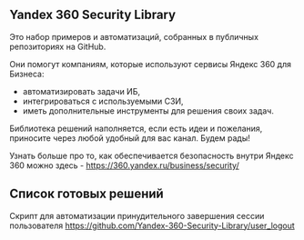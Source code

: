 ## Yandex 360 Security Library 

Это набор примеров и автоматизаций, собранных в публичных репозиториях на GitHub. 

Они помогут компаниям, которые используют сервисы Яндекс 360 для Бизнеса:
- автоматизировать задачи ИБ,
- интегрироваться с используемыми СЗИ,
- иметь дополнительные инструменты для решения своих задач.

Библиотека решений наполняется, если есть идеи и пожелания, приносите через любой удобный для вас канал. Будем рады!

Узнать больше про то, как обеспечивается безопасность внутри Яндекс 360 можно здесь - https://360.yandex.ru/business/security/


## Список готовых решений

Скрипт для автоматизации принудительного завершения сессии пользователя
https://github.com/Yandex-360-Security-Library/user_logout
